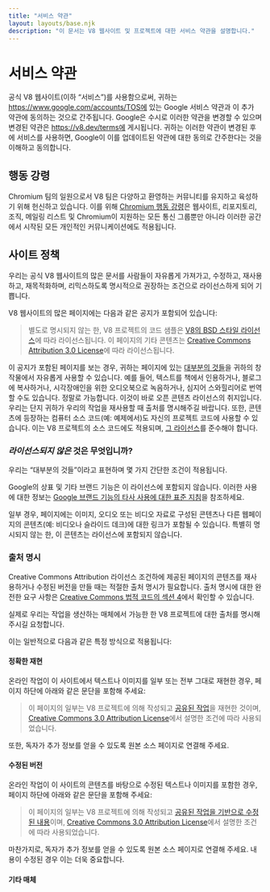 ```yaml
---
title: "서비스 약관"
layout: layouts/base.njk
description: "이 문서는 V8 웹사이트 및 프로젝트에 대한 서비스 약관을 설명합니다."
---
```

# 서비스 약관

공식 V8 웹사이트(이하 “서비스”)를 사용함으로써, 귀하는 https://www.google.com/accounts/TOS에 있는 Google 서비스 약관과 이 추가 약관에 동의하는 것으로 간주됩니다. Google은 수시로 이러한 약관을 변경할 수 있으며 변경된 약관은 https://v8.dev/terms에 게시됩니다. 귀하는 이러한 약관이 변경된 후에 서비스를 사용하면, Google이 이를 업데이트된 약관에 대한 동의로 간주한다는 것을 이해하고 동의합니다.

## 행동 강령

Chromium 팀의 일원으로서 V8 팀은 다양하고 환영하는 커뮤니티를 유지하고 육성하기 위해 헌신하고 있습니다. 이를 위해 [Chromium 행동 강령](https://chromium.googlesource.com/chromium/src/+/main/CODE_OF_CONDUCT.md)은 웹사이트, 리포지토리, 조직, 메일링 리스트 및 Chromium이 지원하는 모든 통신 그룹뿐만 아니라 이러한 공간에서 시작된 모든 개인적인 커뮤니케이션에도 적용됩니다.

## 사이트 정책

우리는 공식 V8 웹사이트의 많은 문서를 사람들이 자유롭게 가져가고, 수정하고, 재사용하고, 재목적화하며, 리믹스하도록 명시적으로 권장하는 조건으로 라이선스하게 되어 기쁩니다.

V8 웹사이트의 많은 페이지에는 다음과 같은 공지가 포함되어 있습니다:

> 별도로 명시되지 않는 한, V8 프로젝트의 코드 샘플은 [V8의 BSD 스타일 라이선스](https://chromium.googlesource.com/v8/v8.git/+/main/LICENSE)에 따라 라이선스됩니다. 이 페이지의 기타 콘텐츠는 [Creative Commons Attribution 3.0 License](https://creativecommons.org/licenses/by/3.0/)에 따라 라이선스됩니다.

이 공지가 포함된 페이지를 보는 경우, 귀하는 페이지에 있는 [대부분의 것들](#restrictions)을 귀하의 창작물에서 자유롭게 사용할 수 있습니다. 예를 들어, 텍스트를 책에서 인용하거나, 블로그에 복사하거나, 시각장애인을 위한 오디오북으로 녹음하거나, 심지어 스와힐리어로 번역할 수도 있습니다. 정말로 가능합니다. 이것이 바로 오픈 콘텐츠 라이선스의 취지입니다. 우리는 단지 귀하가 우리의 작업을 재사용할 때 출처를 명시해주길 바랍니다.
또한, 콘텐츠에 등장하는 컴퓨터 소스 코드(예: 예제에서)도 자신의 프로젝트 코드에 사용할 수 있습니다. 이는 V8 프로젝트의 소스 코드에도 적용되며, [그 라이선스](https://chromium.googlesource.com/v8/v8.git/+/main/LICENSE)를 준수해야 합니다.

### _라이선스되지 않은_ 것은 무엇입니까?

우리는 “대부분의 것들”이라고 표현하며 몇 가지 간단한 조건이 적용됩니다.

Google의 상표 및 기타 브랜드 기능은 이 라이선스에 포함되지 않습니다. 이러한 사용에 대한 정보는 [Google 브랜드 기능의 타사 사용에 대한 표준 지침](https://www.google.com/permissions/guidelines.html)을 참조하세요.

일부 경우, 페이지에는 이미지, 오디오 또는 비디오 자료로 구성된 콘텐츠나 다른 웹페이지의 콘텐츠(예: 비디오나 슬라이드 데크)에 대한 링크가 포함될 수 있습니다. 특별히 명시되지 않는 한, 이 콘텐츠는 라이선스에 포함되지 않습니다.

### 출처 명시

Creative Commons Attribution 라이선스 조건하에 제공된 페이지의 콘텐츠를 재사용하거나 수정된 버전을 만들 때는 적절한 출처 명시가 필요합니다. 출처 명시에 대한 완전한 요구 사항은 [Creative Commons 법적 코드의 섹션 4](https://creativecommons.org/licenses/by/3.0/legalcode)에서 확인할 수 있습니다.

실제로 우리는 작업을 생산하는 매체에서 가능한 한 V8 프로젝트에 대한 출처를 명시해 주시길 요청합니다.

이는 일반적으로 다음과 같은 특정 방식으로 적용됩니다:

#### 정확한 재현

온라인 작업이 이 사이트에서 텍스트나 이미지를 일부 또는 전부 그대로 재현한 경우, 페이지 하단에 아래와 같은 문단을 포함해 주세요:

> 이 페이지의 일부는 V8 프로젝트에 의해 작성되고 [공유된 작업](/terms#site-policies)을 재현한 것이며, [Creative Commons 3.0 Attribution License](https://creativecommons.org/licenses/by/3.0/)에서 설명한 조건에 따라 사용되었습니다.

또한, 독자가 추가 정보를 얻을 수 있도록 원본 소스 페이지로 연결해 주세요.

#### 수정된 버전

온라인 작업이 이 사이트의 콘텐츠를 바탕으로 수정된 텍스트나 이미지를 포함한 경우, 페이지 하단에 아래와 같은 문단을 포함해 주세요:

> 이 페이지의 일부는 V8 프로젝트에 의해 작성되고 [공유된 작업을 기반으로 수정된 내용](/terms#site-policies)이며, [Creative Commons 3.0 Attribution License](https://creativecommons.org/licenses/by/3.0/)에서 설명한 조건에 따라 사용되었습니다.

마찬가지로, 독자가 추가 정보를 얻을 수 있도록 원본 소스 페이지로 연결해 주세요. 내용이 수정된 경우 이는 더욱 중요합니다.

#### 기타 매체
